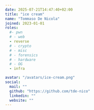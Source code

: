 ```yaml
---
date: 2025-07-21T14:47:40+02:00
title: "ice cream"
name: "Tommaso De Nicola"
joined: 2023-01-01
roles:
  #- pwn
  # - web
  - reverse
  # - crypto
  # - misc
  # - forensics
  # - hardware
  # - OG
  - infra

avatar: "/avatars/ice-cream.png"
social:
  mail: ""
  github: "https://github.com/tde-nico"
  linkedin: ""
  website: ""
---
```

